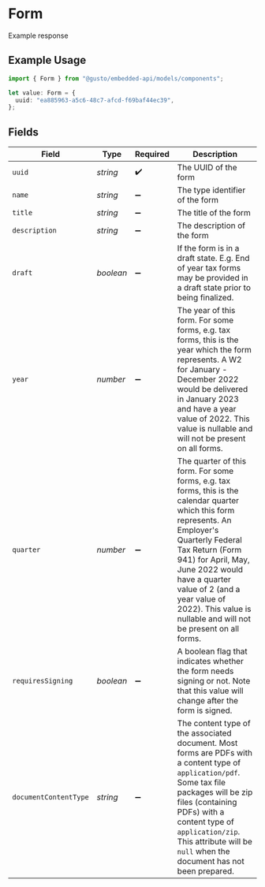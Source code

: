 # Form

Example response

## Example Usage

```typescript
import { Form } from "@gusto/embedded-api/models/components";

let value: Form = {
  uuid: "ea885963-a5c6-48c7-afcd-f69baf44ec39",
};
```

## Fields

| Field                                                                                                                                                                                                                                                                                                                       | Type                                                                                                                                                                                                                                                                                                                        | Required                                                                                                                                                                                                                                                                                                                    | Description                                                                                                                                                                                                                                                                                                                 |
| --------------------------------------------------------------------------------------------------------------------------------------------------------------------------------------------------------------------------------------------------------------------------------------------------------------------------- | --------------------------------------------------------------------------------------------------------------------------------------------------------------------------------------------------------------------------------------------------------------------------------------------------------------------------- | --------------------------------------------------------------------------------------------------------------------------------------------------------------------------------------------------------------------------------------------------------------------------------------------------------------------------- | --------------------------------------------------------------------------------------------------------------------------------------------------------------------------------------------------------------------------------------------------------------------------------------------------------------------------- |
| `uuid`                                                                                                                                                                                                                                                                                                                      | *string*                                                                                                                                                                                                                                                                                                                    | :heavy_check_mark:                                                                                                                                                                                                                                                                                                          | The UUID of the form                                                                                                                                                                                                                                                                                                        |
| `name`                                                                                                                                                                                                                                                                                                                      | *string*                                                                                                                                                                                                                                                                                                                    | :heavy_minus_sign:                                                                                                                                                                                                                                                                                                          | The type identifier of the form                                                                                                                                                                                                                                                                                             |
| `title`                                                                                                                                                                                                                                                                                                                     | *string*                                                                                                                                                                                                                                                                                                                    | :heavy_minus_sign:                                                                                                                                                                                                                                                                                                          | The title of the form                                                                                                                                                                                                                                                                                                       |
| `description`                                                                                                                                                                                                                                                                                                               | *string*                                                                                                                                                                                                                                                                                                                    | :heavy_minus_sign:                                                                                                                                                                                                                                                                                                          | The description of the form                                                                                                                                                                                                                                                                                                 |
| `draft`                                                                                                                                                                                                                                                                                                                     | *boolean*                                                                                                                                                                                                                                                                                                                   | :heavy_minus_sign:                                                                                                                                                                                                                                                                                                          | If the form is in a draft state. E.g. End of year tax forms may be provided in a draft state prior to being finalized.                                                                                                                                                                                                      |
| `year`                                                                                                                                                                                                                                                                                                                      | *number*                                                                                                                                                                                                                                                                                                                    | :heavy_minus_sign:                                                                                                                                                                                                                                                                                                          | The year of this form. For some forms, e.g. tax forms, this is the year which the form represents. A W2 for January - December 2022 would be delivered in January 2023 and have a year value of 2022. This value is nullable and will not be present on all forms.                                                          |
| `quarter`                                                                                                                                                                                                                                                                                                                   | *number*                                                                                                                                                                                                                                                                                                                    | :heavy_minus_sign:                                                                                                                                                                                                                                                                                                          | The quarter of this form. For some forms, e.g. tax forms, this is the calendar quarter which this form represents. An Employer's Quarterly Federal Tax Return (Form 941) for April, May, June 2022 would have a quarter value of 2 (and a year value of 2022). This value is nullable and will not be present on all forms. |
| `requiresSigning`                                                                                                                                                                                                                                                                                                           | *boolean*                                                                                                                                                                                                                                                                                                                   | :heavy_minus_sign:                                                                                                                                                                                                                                                                                                          | A boolean flag that indicates whether the form needs signing or not. Note that this value will change after the form is signed.                                                                                                                                                                                             |
| `documentContentType`                                                                                                                                                                                                                                                                                                       | *string*                                                                                                                                                                                                                                                                                                                    | :heavy_minus_sign:                                                                                                                                                                                                                                                                                                          | The content type of the associated document. Most forms are PDFs with a content type of `application/pdf`. Some tax file packages will be zip files (containing PDFs) with a content type of `application/zip`. This attribute will be `null` when the document has not been prepared.                                      |